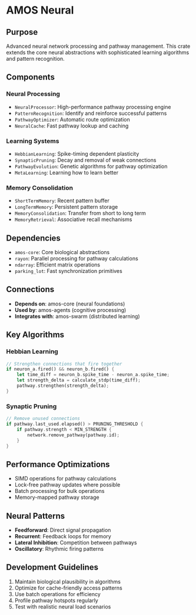 # AMOS Neural

## Purpose
Advanced neural network processing and pathway management. This crate extends the core neural abstractions with sophisticated learning algorithms and pattern recognition.

## Components

### Neural Processing
- `NeuralProcessor`: High-performance pathway processing engine
- `PatternRecognition`: Identify and reinforce successful patterns
- `PathwayOptimizer`: Automatic route optimization
- `NeuralCache`: Fast pathway lookup and caching

### Learning Systems
- `HebbianLearning`: Spike-timing dependent plasticity
- `SynapticPruning`: Decay and removal of weak connections
- `PathwayEvolution`: Genetic algorithms for pathway optimization
- `MetaLearning`: Learning how to learn better

### Memory Consolidation
- `ShortTermMemory`: Recent pattern buffer
- `LongTermMemory`: Persistent pattern storage
- `MemoryConsolidation`: Transfer from short to long term
- `MemoryRetrieval`: Associative recall mechanisms

## Dependencies
- `amos-core`: Core biological abstractions
- `rayon`: Parallel processing for pathway calculations
- `ndarray`: Efficient matrix operations
- `parking_lot`: Fast synchronization primitives

## Connections
- **Depends on**: amos-core (neural foundations)
- **Used by**: amos-agents (cognitive processing)
- **Integrates with**: amos-swarm (distributed learning)

## Key Algorithms

### Hebbian Learning
```rust
// Strengthen connections that fire together
if neuron_a.fired() && neuron_b.fired() {
    let time_diff = neuron_b.spike_time - neuron_a.spike_time;
    let strength_delta = calculate_stdp(time_diff);
    pathway.strengthen(strength_delta);
}
```

### Synaptic Pruning
```rust
// Remove unused connections
if pathway.last_used.elapsed() > PRUNING_THRESHOLD {
    if pathway.strength < MIN_STRENGTH {
        network.remove_pathway(pathway.id);
    }
}
```

## Performance Optimizations
- SIMD operations for pathway calculations
- Lock-free pathway updates where possible
- Batch processing for bulk operations
- Memory-mapped pathway storage

## Neural Patterns
- **Feedforward**: Direct signal propagation
- **Recurrent**: Feedback loops for memory
- **Lateral Inhibition**: Competition between pathways
- **Oscillatory**: Rhythmic firing patterns

## Development Guidelines
1. Maintain biological plausibility in algorithms
2. Optimize for cache-friendly access patterns
3. Use batch operations for efficiency
4. Profile pathway hotspots regularly
5. Test with realistic neural load scenarios